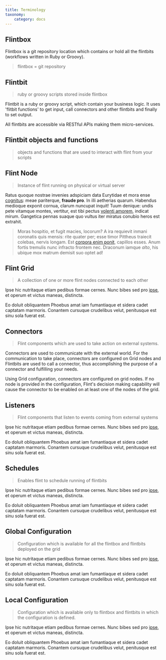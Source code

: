 ```yaml
---
title: Terminology
taxonomy:
    category: docs
---
```


## Flintbox

Flintbox is a git repository location which contains or hold all the flintbits (workflows written in Ruby or Groovy).

> flintbox = git repository


## Flintbit

> ruby or groovy scripts stored inside flintbox

Flintbit is a ruby or groovy script, which contain your business logic. It uses 'flitbit functions' to get input, call connectors and other flintbits and finally to set output.

All flintbits are accessible via RESTful APIs making them micro-services.



## Flintbit objects and functions

> objects and functions that are used to interact with flint from your scripts


## Flint Node

> Instance of flint running on physical or virtual server

Ratus quoque nostrae invenies adspiciam data Eurytidae et mora ense
[cognitus](http://landyachtz.com/): meae pariterque, **fraude pro**. In illi
aetherias quarum. Habendus medioque exponit cornua, clarum nuncupat inquit! Tuum
denique: undis pete vitamque montes, vertitur, est tibi pectus [volenti
amorem](http://news.ycombinator.com/), indicat mirum. Gangetica pennas suaque
quo vultus iter miratus conubio heros est extrahit.

> Moras hospitio, et fugit macies, locorum? A ira requievit inmani coronatis
> quis mensis: rite quater per; esse timor Pittheus traiecit colebas, nervis
> longam. Est [corpora enim ponit](http://www.billmays.net/), capillos esses.
> Anum fortis tremulis nunc infracto frontem nec. Draconum iamque *alto*, his
> ubique mox matrum demisit suo optet ad!

## Flint Grid

> A collection of one or more flint nodes connected to each other

Ipse hic nutritaque etiam pedibus formae cernes. Nunc bibes sed pro
[ipse](http://haskell.org/), et operum et victus maneas, distincta.

Eo doluit obliquantem Phoebus amat iam fumantiaque et sidera cadet captatam
marmoris. Conantem cursuque crudelibus velut, penitusque est sinu sola fuerat
est.

## Connectors

> Flint components which are used to take action on external systems.

Connectors are used to communicate with the external world. For the communication to take place, connectors are configured on Grid nodes and Flintbits are used to call a connector, thus accomplishing the purpose of a connector and fulfilling your needs.

Using Grid configuration, connectors are configured on grid nodes. If no node is provided in the configuration, Flint's decision making capability will cause the connector to be enabled on at least one of the nodes of the grid.

## Listeners

> Flint components that listen to events coming from external systems

Ipse hic nutritaque etiam pedibus formae cernes. Nunc bibes sed pro
[ipse](http://haskell.org/), et operum et victus maneas, distincta.

Eo doluit obliquantem Phoebus amat iam fumantiaque et sidera cadet captatam
marmoris. Conantem cursuque crudelibus velut, penitusque est sinu sola fuerat
est.

## Schedules

> Enables flint to schedule running of flintbits

Ipse hic nutritaque etiam pedibus formae cernes. Nunc bibes sed pro
[ipse](http://haskell.org/), et operum et victus maneas, distincta.

Eo doluit obliquantem Phoebus amat iam fumantiaque et sidera cadet captatam
marmoris. Conantem cursuque crudelibus velut, penitusque est sinu sola fuerat
est.

## Global Configuration

> Configuration which is available for all the flintbox and flintbits deployed on the grid

Ipse hic nutritaque etiam pedibus formae cernes. Nunc bibes sed pro
[ipse](http://haskell.org/), et operum et victus maneas, distincta.

Eo doluit obliquantem Phoebus amat iam fumantiaque et sidera cadet captatam
marmoris. Conantem cursuque crudelibus velut, penitusque est sinu sola fuerat
est.

## Local Configuration

> Configuration which is available only to flintbox and flintbits in which the configuration is defined.

Ipse hic nutritaque etiam pedibus formae cernes. Nunc bibes sed pro
[ipse](http://haskell.org/), et operum et victus maneas, distincta.

Eo doluit obliquantem Phoebus amat iam fumantiaque et sidera cadet captatam
marmoris. Conantem cursuque crudelibus velut, penitusque est sinu sola fuerat
est.
